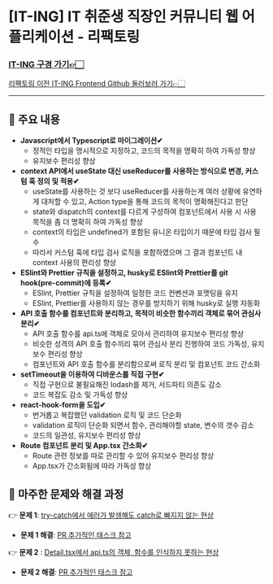 # [IT-ING] IT 취준생 직장인 커뮤니티 웹 어플리케이션 - 리팩토링

### **[IT-ING 구경 가기👉🏻](https://it-ing.co.kr)**

[리팩토링 이전 IT-ING Frontend Github 둘러보러 가기👉🏻](https://github.com/life-tutor/life-tutor-FE)

---

## 📌 주요 내용

- **Javascript에서 Typescript로 마이그레이션✔**
  - 정적인 타입을 명시적으로 지정하고, 코드의 목적을 명확히 하여 가독성 향상
  - 유지보수 편리성 향상
- **context API에서 useState 대신 useReducer를 사용하는 방식으로 변경, 커스텀 훅 정의 및 적용✔**
  - useState를 사용하는 것 보다 useReducer를 사용하는게 여러 상황에 유연하게 대처할 수 있고, Action type을 통해 코드의 목적이 명확해진다고 판단
  - state와 dispatch의 context를 다르게 구성하여 컴포넌트에서 사용 시 사용 목적을 좀 더 명확히 하여 가독성 향상
  - context의 타입은 undefined가 포함된 유니온 타입이기 때문에 타입 검사 필수
  - 따라서 커스텀 훅에 타입 검사 로직을 포함하였으며 그 결과 컴포넌트 내 context 사용의 편리성 향상
- **ESlint와 Prettier 규칙을 설정하고, husky로 ESlint와 Prettier를 git hook(pre-commit)에 등록✔**
  - ESlint, Prettier 규칙을 설정하여 일정한 코드 컨벤션과 포맷팅을 유지
  - ESlint, Prettier를 사용하지 않는 경우를 방지하기 위해 husky로 실행 자동화
- **API 호출 함수를 컴포넌트와 분리하고, 목적이 비슷한 함수끼리 객체로 묶어 관심사 분리✔**
  - API 호출 함수를 api.ts에 객체로 모아서 관리하여 유지보수 편리성 향상
  - 비슷한 성격의 API 호출 함수끼리 묶어 관심사 분리 진행하여 코드 가독성, 유지보수 편리성 향상
  - 컴포넌트와 API 호출 함수를 분리함으로써 로직 분리 및 컴포넌트 코드 간소화
- **setTimeout을 이용하여 디바운스를 직접 구현✔**
  - 직접 구현으로 불필요해진 lodash를 제거, 서드파티 의존도 감소
  - 코드 복잡도 감소 및 가독성 향상
- **react-hook-form을 도입✔**
  - 번거롭고 복잡했던 validation 로직 및 코드 단순화
  - validation 로직이 단순화 되면서 함수, 관리해야할 state, 변수의 갯수 감소
  - 코드의 일관성, 유지보수 편리성 향상
- **Route 컴포넌트 분리 및 App.tsx 간소화✔**
  - Route 관련 정보를 따로 관리할 수 있어 유지보수 편리성 향상
  - App.tsx가 간소화됨에 따라 가독성 향상

## 📌 마주한 문제와 해결 과정

👉 **문제 1**: [try-catch에서 에러가 발생해도 catch로 빠지지 않는 현상](https://github.com/nggoong/iting-refactoring/issues/5)

- **문제 1 해결**: [PR 추가적인 태스크 참고](https://github.com/nggoong/iting-refactoring/pull/6)

👉 **문제 2** : [Detail.tsx에서 api.ts의 객체, 함수를 인식하지 못하는 현상](https://github.com/nggoong/iting-refactoring/issues/8)

- **문제 2 해결**: [PR 추가적인 태스크 참고](https://github.com/nggoong/iting-refactoring/pull/9)

